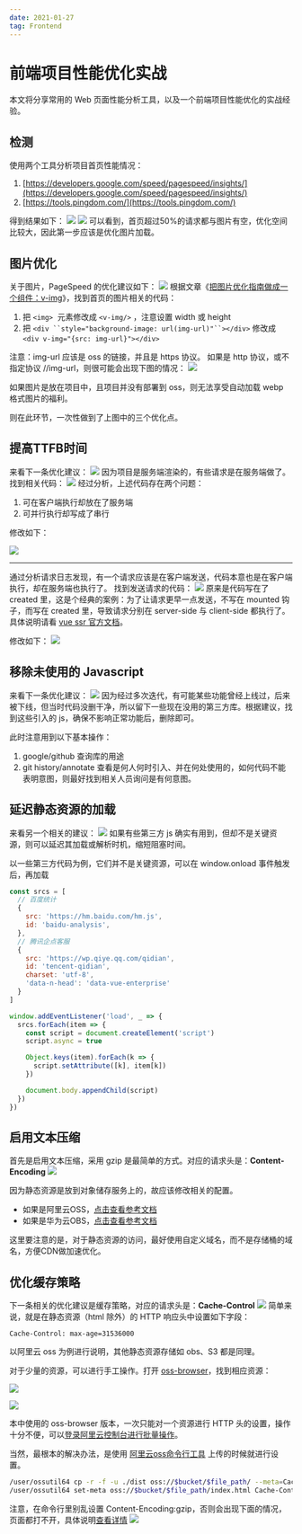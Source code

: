 ```yaml
---
date: 2021-01-27 
tag: Frontend
---
```

# 前端项目性能优化实战

本文将分享常用的 Web 页面性能分析工具，以及一个前端项目性能优化的实战经验。

<!-- more -->

## 检测
使用两个工具分析项目首页性能情况：

1. [https://developers.google.com/speed/pagespeed/insights/](https://developers.google.com/speed/pagespeed/insights/)
2. [https://tools.pingdom.com/](https://tools.pingdom.com/)

得到结果如下：
![](https://raw.githubusercontent.com/levy9527/image-holder/main/md-image-kit/1611714344531-6501362c-526d-40e5-b1a4-a3399a544ea1.png)
![](https://raw.githubusercontent.com/levy9527/image-holder/main/md-image-kit/1607738629800-10ff9829-ea0c-402b-b826-1d05903ee302.png)
可以看到，首页超过50%的请求都与图片有空，优化空间比较大，因此第一步应该是优化图片加载。

## 图片优化

关于图片，PageSpeed 的优化建议如下：
![](https://raw.githubusercontent.com/levy9527/image-holder/main/md-image-kit/1607739432571-c4ebd1bb-bf91-4ced-afca-ad70b84c4de6.png)
根据文章《[把图片优化指南做成一个组件：v-img](https://zhuanlan.zhihu.com/p/99769484)》，找到首页的图片相关的代码：

1. 把 `<img>`  元素修改成 `<v-img/>` ，注意设置 width 或 height
2. 把 `<div ``style="background-image: url(img-url)"``></div>` 修改成 `<div v-img="{src: img-url}"></div>`

注意：img-url 应该是 oss 的链接，并且是 https 协议。
如果是 http 协议，或不指定协议 //img-url，则很可能会出现下图的情况：
![](https://raw.githubusercontent.com/levy9527/image-holder/main/md-image-kit/1611714403654-591acc14-7c8e-4882-a781-a5271bb0b428.png)

如果图片是放在项目中，且项目并没有部署到 oss，则无法享受自动加载 webp 格式图片的福利。

则在此环节，一次性做到了上图中的三个优化点。

## 提高TTFB时间

来看下一条优化建议：
![](https://raw.githubusercontent.com/levy9527/image-holder/main/md-image-kit/1607914614811-2ea4a4f6-0f0c-4222-bc6f-112f3512bfbb.png)
因为项目是服务端渲染的，有些请求是在服务端做了。找到相关代码：
![](https://raw.githubusercontent.com/levy9527/image-holder/main/md-image-kit/1607914815788-19181de1-6526-46f1-8ed2-e4c3bd130e7a.png)
经过分析，上述代码存在两个问题：

1. 可在客户端执行却放在了服务端
2. 可并行执行却写成了串行

修改如下：

![](https://raw.githubusercontent.com/levy9527/image-holder/main/md-image-kit/1607914801350-ca4cadfe-9750-47be-98f4-fd5a305bb408.png)

---

通过分析请求日志发现，有一个请求应该是在客户端发送，代码本意也是在客户端执行，却在服务端也执行了。
找到发送请求的代码：
![](https://raw.githubusercontent.com/levy9527/image-holder/main/md-image-kit/1607929114683-23cb4794-bc67-4bed-8e95-0a8f493cb1e6.png)
原来是代码写在了 created 里，这是个经典的案例：为了让请求更早一点发送，不写在 mounted 钩子，而写在 created 里，导致请求分别在 server-side 与 client-side 都执行了。具体说明请看 [vue ssr 官方文档](https://ssr.vuejs.org/guide/universal.html#component-lifecycle-hooks)。

修改如下：
![](https://raw.githubusercontent.com/levy9527/image-holder/main/md-image-kit/1607929358177-06449ad6-8251-444d-9ae3-1e2ae93b8fef.png)

## 移除未使用的 Javascript

来看下一条优化建议：
![](https://raw.githubusercontent.com/levy9527/image-holder/main/md-image-kit/1607931113342-9fbf0d58-58dd-4d77-9628-cb2a1182d957.png)
因为经过多次迭代，有可能某些功能曾经上线过，后来被下线，但当时代码没删干净，所以留下一些现在没用的第三方库。根据建议，找到这些引入的 js，确保不影响正常功能后，删除即可。

此时注意用到以下基本操作：

1. google/github 查询库的用途
2. git history/annotate 查看是何人何时引入、并在何处使用的，如何代码不能表明意图，则最好找到相关人员询问是有何意图。

## 延迟静态资源的加载
来看另一个相关的建议：
![](https://raw.githubusercontent.com/levy9527/image-holder/main/md-image-kit/1607932915571-42f62757-85e0-4893-8a1f-5b3d103da94c.png)
如果有些第三方 js 确实有用到，但却不是关键资源，则可以延迟其加载或解析时机，缩短阻塞时间。

以一些第三方代码为例，它们并不是关键资源，可以在 window.onload 事件触发后，再加载

```javascript
const srcs = [
  // 百度统计
  {
    src: 'https://hm.baidu.com/hm.js',
    id: 'baidu-analysis',
  },
  // 腾讯企点客服 
  {
    src: 'https://wp.qiye.qq.com/qidian',
    id: 'tencent-qidian',
    charset: 'utf-8',
    'data-n-head': 'data-vue-enterprise'
  }
]

window.addEventListener('load', _ => {
  srcs.forEach(item => {
    const script = document.createElement('script')
    script.async = true

    Object.keys(item).forEach(k => {
      script.setAttribute([k], item[k])
    })

    document.body.appendChild(script)
  })
})
```

## 启用文本压缩
首先是启用文本压缩，采用 gzip 是最简单的方式。对应的请求头是：**Content-Encoding**
![](https://raw.githubusercontent.com/levy9527/image-holder/main/md-image-kit/1612505764342-9505cfe1-9025-49b0-b1fc-3e49e6d9f2c5.png)

因为静态资源是放到对象储存服务上的，故应该修改相关的配置。

- 如果是阿里云OSS，[点击查看参考文档](https://help.aliyun.com/document_detail/31913.html?spm=5176.11065259.1996646101.searchclickresult.76556e6eoNS81O)
- 如果是华为云OBS，[点击查看参考文档](https://support.huaweicloud.com/usermanual-cdn/cdn_01_0119.html)

这里要注意的是，对于静态资源的访问，最好使用自定义域名，而不是存储桶的域名，方便CDN做加速优化。

## 优化缓存策略
下一条相关的优化建议是缓存策略，对应的请求头是：**Cache-Control**
![](https://raw.githubusercontent.com/levy9527/image-holder/main/md-image-kit/1612506152108-a13a4684-6b3c-46d2-8fa3-0b20fda0d4ec.png)
简单来说，就是在静态资源（html 除外）的 HTTP 响应头中设置如下字段：

```http
Cache-Control: max-age=31536000
```


以阿里云 oss 为例进行说明，其他静态资源存储如 obs、S3 都是同理。

对于少量的资源，可以进行手工操作。打开 [oss-browser](https://github.com/aliyun/oss-browser)，找到相应资源：

![](https://raw.githubusercontent.com/levy9527/image-holder/main/md-image-kit/1574909023658-459fff93-ad99-43ad-92c1-bf94d5cff9c6.png)

![](https://raw.githubusercontent.com/levy9527/image-holder/main/md-image-kit/1574909060558-751aeab8-c08c-4a84-95f4-f3fbe5e13e24.png)

本中使用的 oss-browser 版本，一次只能对一个资源进行 HTTP 头的设置，操作十分不便，可以[登录阿里云控制台进行批量操作](https://help.aliyun.com/document_detail/31913.html?spm=a2c4g.11186623.4.1.7e863bdb6IwtQq)。

当然，最根本的解决办法，是使用 [阿里云oss命令行工具](https://help.aliyun.com/document_detail/120057.html?spm=a2c4g.11186623.6.711.c31a2d24TVqy6d) 上传的时候就进行设置。

```bash
/user/ossutil64 cp -r -f -u ./dist oss://$bucket/$file_path/ --meta=Cache-Control:max-age=31536000
/user/ossutil64 set-meta oss://$bucket/$file_path/index.html Cache-Control:no-cache --update
```

注意，在命令行里别乱设置 Content-Encoding:gzip，否则会出现下面的情况，页面都打不开，具体说明[查看详情](https://appuals.com/how-to-fix-err_content_decoding_failed-error/)
![](https://raw.githubusercontent.com/levy9527/image-holder/main/md-image-kit/1574914337532-52c323e6-b22c-45a4-b514-c2614762909a.png)
